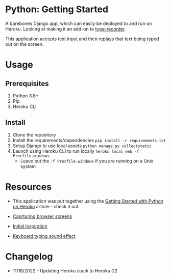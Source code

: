 # Python: Getting Started

A barebones Django app, which can easily be deployed to and run on Heroku. Looking at making it an add-on to [type-recorder](https://www.type-recorder.com/).

This application accepts text input and then replays that text being typed out on the screen.

# Usage

## Prerequisites

1. Python 3.8+
2. Pip
3. Heroku CLI

## Install
1. Clone the repository
2. Install the requirements/dependencies
	`pip install -r requirements.txt`
3. Setup Django to use local assets
	`python manage.py collectstatic`
4. Launch using Heroku CLI to run locally
	`heroku local web -f Procfile.windows`
	- Leave out the `-f Procfile.windows` if you are running on a Unix system

# Resources

- This application was put together using the [Getting Started with Python on Heroku](https://devcenter.heroku.com/articles/getting-started-with-python) article - check it out.
- [Caprturing browser screens](https://developer.mozilla.org/en-US/docs/Web/API/Screen_Capture_API/Using_Screen_Capture)
- [Initial Inspiration](https://www.circularbit.com/rewritetext/)

- [Keyboard typing sound effect](https://www.youtube.com/watch?v=l7UAvZ3jbY8)

# Changelog

- 11/18/2022 - Updating Heroku stack to Heroku-22


